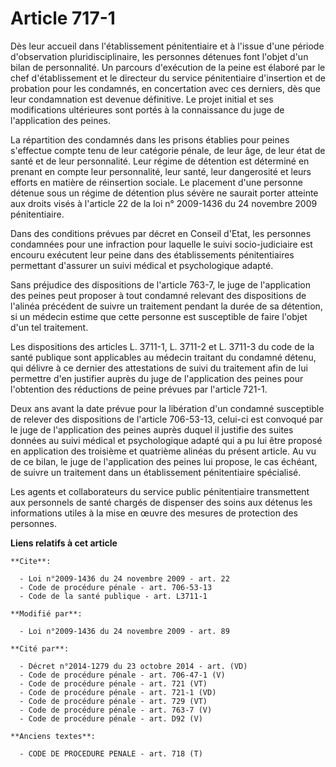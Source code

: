# Article 717-1

Dès leur accueil dans l'établissement pénitentiaire et à l'issue d'une période d'observation pluridisciplinaire, les
personnes détenues font l'objet d'un bilan de personnalité. Un parcours d'exécution de la peine est élaboré par le chef
d'établissement et le directeur du service pénitentiaire d'insertion et de probation pour les condamnés, en concertation avec
ces derniers, dès que leur condamnation est devenue définitive. Le projet initial et ses modifications ultérieures sont
portés à la connaissance du juge de l'application des peines. 

La répartition des condamnés dans les prisons établies pour peines s'effectue compte tenu de leur catégorie pénale, de leur
âge, de leur état de santé et de leur personnalité. Leur régime de détention est déterminé en prenant en compte leur
personnalité, leur santé, leur dangerosité et leurs efforts en matière de réinsertion sociale. Le placement d'une personne
détenue sous un régime de détention plus sévère ne saurait porter atteinte aux droits visés à l'article 22 de la loi n°
2009-1436 du 24 novembre 2009 pénitentiaire. 

Dans des conditions prévues par décret en Conseil d'Etat, les personnes condamnées pour une infraction pour laquelle le suivi
socio-judiciaire est encouru exécutent leur peine dans des établissements pénitentiaires permettant d'assurer un suivi
médical et psychologique adapté. 

Sans préjudice des dispositions de l'article 763-7, le juge de l'application des peines peut proposer à tout condamné
relevant des dispositions de l'alinéa précédent de suivre un traitement pendant la durée de sa détention, si un médecin
estime que cette personne est susceptible de faire l'objet d'un tel traitement. 

Les dispositions des articles L. 3711-1, L. 3711-2 et L. 3711-3 du code de la santé publique sont applicables au médecin
traitant du condamné détenu, qui délivre à ce dernier des attestations de suivi du traitement afin de lui permettre d'en
justifier auprès du juge de l'application des peines pour l'obtention des réductions de peine prévues par l'article 721-1. 

Deux ans avant la date prévue pour la libération d'un condamné susceptible de relever des dispositions de l'article
706-53-13, celui-ci est convoqué par le juge de l'application des peines auprès duquel il justifie des suites données au
suivi médical et psychologique adapté qui a pu lui être proposé en application des troisième et quatrième alinéas du présent
article. Au vu de ce bilan, le juge de l'application des peines lui propose, le cas échéant, de suivre un traitement dans un
établissement pénitentiaire spécialisé. 

Les agents et collaborateurs du service public pénitentiaire transmettent aux personnels de santé chargés de dispenser des
soins aux détenus les informations utiles à la mise en œuvre des mesures de protection des personnes.

**Liens relatifs à cet article**

	**Cite**:

	  - Loi n°2009-1436 du 24 novembre 2009 - art. 22
	  - Code de procédure pénale - art. 706-53-13
	  - Code de la santé publique - art. L3711-1

	**Modifié par**:

	  - Loi n°2009-1436 du 24 novembre 2009 - art. 89

	**Cité par**:

	  - Décret n°2014-1279 du 23 octobre 2014 - art. (VD)
	  - Code de procédure pénale - art. 706-47-1 (V)
	  - Code de procédure pénale - art. 721 (VT)
	  - Code de procédure pénale - art. 721-1 (VD)
	  - Code de procédure pénale - art. 729 (VT)
	  - Code de procédure pénale - art. 763-7 (V)
	  - Code de procédure pénale - art. D92 (V)

	**Anciens textes**:

	  - CODE DE PROCEDURE PENALE - art. 718 (T)
